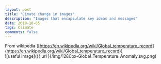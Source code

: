 ```yaml
---
layout: post
title: "Cimate change in images"
description: "Images that encapsulate key ideas and messages"
date: 2019-10-05
tags: Climate
comments: false
---
```



From wikipedia ([https://en.wikipedia.org/wiki/Global_temperature_record](https://en.wikipedia.org/wiki/Global_temperature_record))  
![useful image]({{ url }}/img/1280px-Global_Temperature_Anomaly.svg.png)

